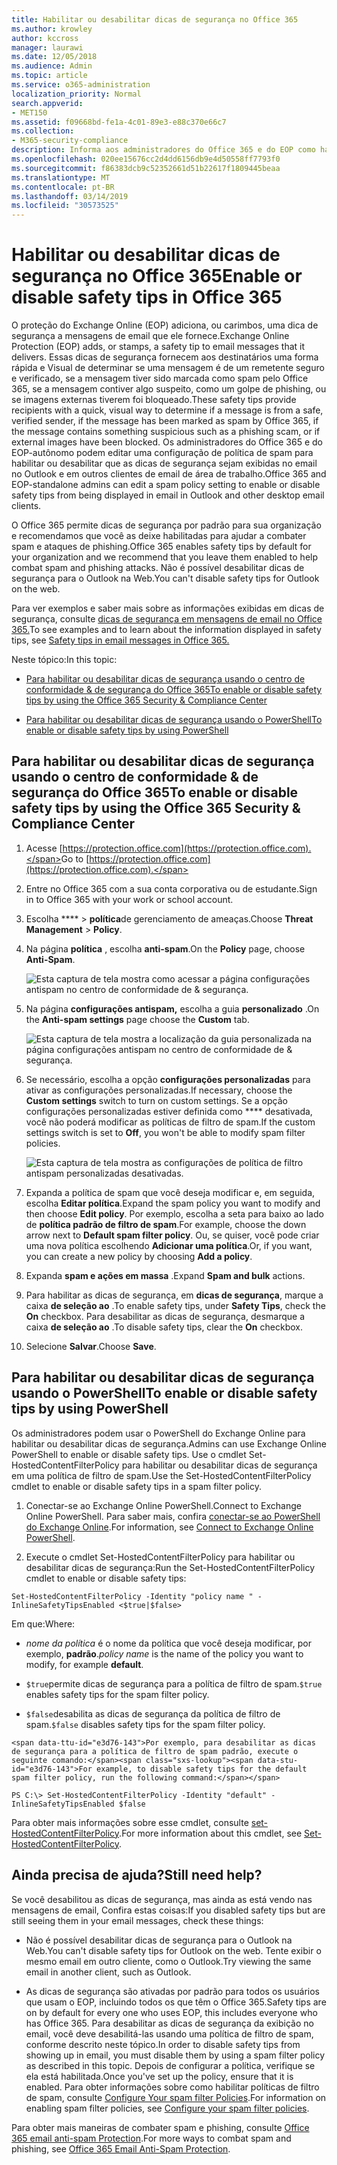 ```yaml
---
title: Habilitar ou desabilitar dicas de segurança no Office 365
ms.author: krowley
author: kccross
manager: laurawi
ms.date: 12/05/2018
ms.audience: Admin
ms.topic: article
ms.service: o365-administration
localization_priority: Normal
search.appverid:
- MET150
ms.assetid: f09668bd-fe1a-4c01-89e3-e88c370e66c7
ms.collection:
- M365-security-compliance
description: Informa aos administradores do Office 365 e do EOP como habilitar e desabilitar dicas de segurança em mensagens de email.
ms.openlocfilehash: 020ee15676cc2d4dd6156db9e4d50558ff7793f0
ms.sourcegitcommit: f86383dcb9c52352661d51b22617f1809445beaa
ms.translationtype: MT
ms.contentlocale: pt-BR
ms.lasthandoff: 03/14/2019
ms.locfileid: "30573525"
---
```

# <a name="enable-or-disable-safety-tips-in-office-365"></a><span data-ttu-id="e3d76-103">Habilitar ou desabilitar dicas de segurança no Office 365</span><span class="sxs-lookup"><span data-stu-id="e3d76-103">Enable or disable safety tips in Office 365</span></span>

<span data-ttu-id="e3d76-104">O proteção do Exchange Online (EOP) adiciona, ou carimbos, uma dica de segurança a mensagens de email que ele fornece.</span><span class="sxs-lookup"><span data-stu-id="e3d76-104">Exchange Online Protection (EOP) adds, or stamps, a safety tip to email messages that it delivers.</span></span> <span data-ttu-id="e3d76-105">Essas dicas de segurança fornecem aos destinatários uma forma rápida e Visual de determinar se uma mensagem é de um remetente seguro e verificado, se a mensagem tiver sido marcada como spam pelo Office 365, se a mensagem contiver algo suspeito, como um golpe de phishing, ou se imagens externas tiverem foi bloqueado.</span><span class="sxs-lookup"><span data-stu-id="e3d76-105">These safety tips provide recipients with a quick, visual way to determine if a message is from a safe, verified sender, if the message has been marked as spam by Office 365, if the message contains something suspicious such as a phishing scam, or if external images have been blocked.</span></span> <span data-ttu-id="e3d76-106">Os administradores do Office 365 e do EOP-autônomo podem editar uma configuração de política de spam para habilitar ou desabilitar que as dicas de segurança sejam exibidas no email no Outlook e em outros clientes de email de área de trabalho.</span><span class="sxs-lookup"><span data-stu-id="e3d76-106">Office 365 and EOP-standalone admins can edit a spam policy setting to enable or disable safety tips from being displayed in email in Outlook and other desktop email clients.</span></span> 
  
<span data-ttu-id="e3d76-107">O Office 365 permite dicas de segurança por padrão para sua organização e recomendamos que você as deixe habilitadas para ajudar a combater spam e ataques de phishing.</span><span class="sxs-lookup"><span data-stu-id="e3d76-107">Office 365 enables safety tips by default for your organization and we recommend that you leave them enabled to help combat spam and phishing attacks.</span></span> <span data-ttu-id="e3d76-108">Não é possível desabilitar dicas de segurança para o Outlook na Web.</span><span class="sxs-lookup"><span data-stu-id="e3d76-108">You can't disable safety tips for Outlook on the web.</span></span>
  
<span data-ttu-id="e3d76-109">Para ver exemplos e saber mais sobre as informações exibidas em dicas de segurança, consulte [dicas de segurança em mensagens de email no Office 365.](safety-tips-in-office-365.md)</span><span class="sxs-lookup"><span data-stu-id="e3d76-109">To see examples and to learn about the information displayed in safety tips, see [Safety tips in email messages in Office 365.](safety-tips-in-office-365.md)</span></span>
  
<span data-ttu-id="e3d76-110">Neste tópico:</span><span class="sxs-lookup"><span data-stu-id="e3d76-110">In this topic:</span></span>
  
- [<span data-ttu-id="e3d76-111">Para habilitar ou desabilitar dicas de segurança usando o centro de conformidade &amp; de segurança do Office 365</span><span class="sxs-lookup"><span data-stu-id="e3d76-111">To enable or disable safety tips by using the Office 365 Security &amp; Compliance Center</span></span>](enable-or-disable-safety-tips.md#SandCCsafetytip)
    
- [<span data-ttu-id="e3d76-112">Para habilitar ou desabilitar dicas de segurança usando o PowerShell</span><span class="sxs-lookup"><span data-stu-id="e3d76-112">To enable or disable safety tips by using PowerShell</span></span>](enable-or-disable-safety-tips.md#pshellsafetytip)
    
## <a name="to-enable-or-disable-safety-tips-by-using-the-office-365-security-amp-compliance-center"></a><span data-ttu-id="e3d76-113">Para habilitar ou desabilitar dicas de segurança usando o centro de conformidade &amp; de segurança do Office 365</span><span class="sxs-lookup"><span data-stu-id="e3d76-113">To enable or disable safety tips by using the Office 365 Security &amp; Compliance Center</span></span>
<span data-ttu-id="e3d76-114"><a name="SandCCsafetytip"> </a></span><span class="sxs-lookup"><span data-stu-id="e3d76-114"></span></span>

1. <span data-ttu-id="e3d76-115">Acesse [https://protection.office.com](https://protection.office.com).</span><span class="sxs-lookup"><span data-stu-id="e3d76-115">Go to [https://protection.office.com](https://protection.office.com).</span></span>
    
2. <span data-ttu-id="e3d76-116">Entre no Office 365 com a sua conta corporativa ou de estudante.</span><span class="sxs-lookup"><span data-stu-id="e3d76-116">Sign in to Office 365 with your work or school account.</span></span>
    
3. <span data-ttu-id="e3d76-117">Escolha \*\*\*\* \> **política**de gerenciamento de ameaças.</span><span class="sxs-lookup"><span data-stu-id="e3d76-117">Choose **Threat Management** \> **Policy**.</span></span> 
    
4. <span data-ttu-id="e3d76-118">Na página **política** , escolha **anti-spam**.</span><span class="sxs-lookup"><span data-stu-id="e3d76-118">On the **Policy** page, choose **Anti-Spam**.</span></span>
    
    ![Esta captura de tela mostra como acessar a página configurações antispam no centro de conformidade de &amp; segurança.](media/b8eb2ee3-2eb1-4ea2-b138-f6d7fb2e23de.png)
  
5. <span data-ttu-id="e3d76-120">Na página **configurações antispam,** escolha a guia **personalizado** .</span><span class="sxs-lookup"><span data-stu-id="e3d76-120">On the **Anti-spam settings** page choose the **Custom** tab.</span></span> 
    
    ![Esta captura de tela mostra a localização da guia personalizada na página configurações antispam no centro de conformidade de &amp; segurança.](media/1d688d23-e6f3-4de5-84a7-e8ce31786193.png)
  
6. <span data-ttu-id="e3d76-122">Se necessário, escolha a opção **configurações personalizadas** para ativar as configurações personalizadas.</span><span class="sxs-lookup"><span data-stu-id="e3d76-122">If necessary, choose the **Custom settings** switch to turn on custom settings.</span></span> <span data-ttu-id="e3d76-123">Se a opção configurações personalizadas estiver definida como \*\*\*\* desativada, você não poderá modificar as políticas de filtro de spam.</span><span class="sxs-lookup"><span data-stu-id="e3d76-123">If the custom settings switch is set to **Off**, you won't be able to modify spam filter policies.</span></span>
    
    ![Esta captura de tela mostra as configurações de política de filtro antispam personalizadas desativadas.](media/94f900ad-b556-4a31-a3ac-acfcd72e71b8.png)
  
7. <span data-ttu-id="e3d76-125">Expanda a política de spam que você deseja modificar e, em seguida, escolha **Editar política**.</span><span class="sxs-lookup"><span data-stu-id="e3d76-125">Expand the spam policy you want to modify and then choose **Edit policy**.</span></span> <span data-ttu-id="e3d76-126">Por exemplo, escolha a seta para baixo ao lado de **política padrão de filtro de spam**.</span><span class="sxs-lookup"><span data-stu-id="e3d76-126">For example, choose the down arrow next to **Default spam filter policy**.</span></span> <span data-ttu-id="e3d76-127">Ou, se quiser, você pode criar uma nova política escolhendo **Adicionar uma política**.</span><span class="sxs-lookup"><span data-stu-id="e3d76-127">Or, if you want, you can create a new policy by choosing **Add a policy**.</span></span>
    
8. <span data-ttu-id="e3d76-128">Expanda **spam e ações em massa** .</span><span class="sxs-lookup"><span data-stu-id="e3d76-128">Expand **Spam and bulk** actions.</span></span> 
    
9. <span data-ttu-id="e3d76-129">Para habilitar as dicas de segurança, em **dicas de segurança**, marque a caixa **de seleção ao** .</span><span class="sxs-lookup"><span data-stu-id="e3d76-129">To enable safety tips, under **Safety Tips**, check the **On** checkbox.</span></span> <span data-ttu-id="e3d76-130">Para desabilitar as dicas de segurança, desmarque a caixa **de seleção ao** .</span><span class="sxs-lookup"><span data-stu-id="e3d76-130">To disable safety tips, clear the **On** checkbox.</span></span> 
    
10. <span data-ttu-id="e3d76-131">Selecione **Salvar**.</span><span class="sxs-lookup"><span data-stu-id="e3d76-131">Choose **Save**.</span></span>
    
## <a name="to-enable-or-disable-safety-tips-by-using-powershell"></a><span data-ttu-id="e3d76-132">Para habilitar ou desabilitar dicas de segurança usando o PowerShell</span><span class="sxs-lookup"><span data-stu-id="e3d76-132">To enable or disable safety tips by using PowerShell</span></span>
<span data-ttu-id="e3d76-133"><a name="pshellsafetytip"> </a></span><span class="sxs-lookup"><span data-stu-id="e3d76-133"></span></span>

<span data-ttu-id="e3d76-134">Os administradores podem usar o PowerShell do Exchange Online para habilitar ou desabilitar dicas de segurança.</span><span class="sxs-lookup"><span data-stu-id="e3d76-134">Admins can use Exchange Online PowerShell to enable or disable safety tips.</span></span> <span data-ttu-id="e3d76-135">Use o cmdlet Set-HostedContentFilterPolicy para habilitar ou desabilitar dicas de segurança em uma política de filtro de spam.</span><span class="sxs-lookup"><span data-stu-id="e3d76-135">Use the Set-HostedContentFilterPolicy cmdlet to enable or disable safety tips in a spam filter policy.</span></span>
  
1. <span data-ttu-id="e3d76-136">Conectar-se ao Exchange Online PowerShell.</span><span class="sxs-lookup"><span data-stu-id="e3d76-136">Connect to Exchange Online PowerShell.</span></span> <span data-ttu-id="e3d76-137">Para saber mais, confira [conectar-se ao PowerShell do Exchange Online](http://go.microsoft.com/fwlink/p/?LinkId=396554).</span><span class="sxs-lookup"><span data-stu-id="e3d76-137">For information, see [Connect to Exchange Online PowerShell](http://go.microsoft.com/fwlink/p/?LinkId=396554).</span></span>
    
2. <span data-ttu-id="e3d76-138">Execute o cmdlet Set-HostedContentFilterPolicy para habilitar ou desabilitar dicas de segurança:</span><span class="sxs-lookup"><span data-stu-id="e3d76-138">Run the Set-HostedContentFilterPolicy cmdlet to enable or disable safety tips:</span></span>
    
  ```
  Set-HostedContentFilterPolicy -Identity "policy name " -InlineSafetyTipsEnabled <$true|$false>
  ```

<span data-ttu-id="e3d76-139">Em que:</span><span class="sxs-lookup"><span data-stu-id="e3d76-139">Where:</span></span>
    
  -  <span data-ttu-id="e3d76-140">*nome da política* é o nome da política que você deseja modificar, por exemplo, **padrão**.</span><span class="sxs-lookup"><span data-stu-id="e3d76-140">*policy name*  is the name of the policy you want to modify, for example **default**.</span></span>
    
  -  <span data-ttu-id="e3d76-141">`$true`permite dicas de segurança para a política de filtro de spam.</span><span class="sxs-lookup"><span data-stu-id="e3d76-141">`$true` enables safety tips for the spam filter policy.</span></span> 
    
  -  <span data-ttu-id="e3d76-142">`$false`desabilita as dicas de segurança da política de filtro de spam.</span><span class="sxs-lookup"><span data-stu-id="e3d76-142">`$false` disables safety tips for the spam filter policy.</span></span> 
    
    <span data-ttu-id="e3d76-143">Por exemplo, para desabilitar as dicas de segurança para a política de filtro de spam padrão, execute o seguinte comando:</span><span class="sxs-lookup"><span data-stu-id="e3d76-143">For example, to disable safety tips for the default spam filter policy, run the following command:</span></span>
    
  ```
  PS C:\> Set-HostedContentFilterPolicy -Identity "default" -InlineSafetyTipsEnabled $false
  ```

<span data-ttu-id="e3d76-144">Para obter mais informações sobre esse cmdlet, consulte [set-HostedContentFilterPolicy](https://technet.microsoft.com/library/jj200781.aspx).</span><span class="sxs-lookup"><span data-stu-id="e3d76-144">For more information about this cmdlet, see [Set-HostedContentFilterPolicy](https://technet.microsoft.com/library/jj200781.aspx).</span></span>
    
## <a name="still-need-help"></a><span data-ttu-id="e3d76-145">Ainda precisa de ajuda?</span><span class="sxs-lookup"><span data-stu-id="e3d76-145">Still need help?</span></span>
<span data-ttu-id="e3d76-146"><a name="pshellsafetytip"> </a></span><span class="sxs-lookup"><span data-stu-id="e3d76-146"></span></span>

<span data-ttu-id="e3d76-147">Se você desabilitou as dicas de segurança, mas ainda as está vendo nas mensagens de email, Confira estas coisas:</span><span class="sxs-lookup"><span data-stu-id="e3d76-147">If you disabled safety tips but are still seeing them in your email messages, check these things:</span></span>
  
- <span data-ttu-id="e3d76-148">Não é possível desabilitar dicas de segurança para o Outlook na Web.</span><span class="sxs-lookup"><span data-stu-id="e3d76-148">You can't disable safety tips for Outlook on the web.</span></span> <span data-ttu-id="e3d76-149">Tente exibir o mesmo email em outro cliente, como o Outlook.</span><span class="sxs-lookup"><span data-stu-id="e3d76-149">Try viewing the same email in another client, such as Outlook.</span></span>
    
- <span data-ttu-id="e3d76-150">As dicas de segurança são ativadas por padrão para todos os usuários que usam o EOP, incluindo todos os que têm o Office 365.</span><span class="sxs-lookup"><span data-stu-id="e3d76-150">Safety tips are on by default for every one who uses EOP, this includes everyone who has Office 365.</span></span> <span data-ttu-id="e3d76-151">Para desabilitar as dicas de segurança da exibição no email, você deve desabilitá-las usando uma política de filtro de spam, conforme descrito neste tópico.</span><span class="sxs-lookup"><span data-stu-id="e3d76-151">In order to disable safety tips from showing up in email, you must disable them by using a spam filter policy as described in this topic.</span></span> <span data-ttu-id="e3d76-152">Depois de configurar a política, verifique se ela está habilitada.</span><span class="sxs-lookup"><span data-stu-id="e3d76-152">Once you've set up the policy, ensure that it is enabled.</span></span> <span data-ttu-id="e3d76-153">Para obter informações sobre como habilitar políticas de filtro de spam, consulte [Configure Your spam filter Policies](https://technet.microsoft.com/library/jj200684.aspx).</span><span class="sxs-lookup"><span data-stu-id="e3d76-153">For information on enabling spam filter policies, see [Configure your spam filter policies](https://technet.microsoft.com/library/jj200684.aspx).</span></span>
    
<span data-ttu-id="e3d76-154">Para obter mais maneiras de combater spam e phishing, consulte [Office 365 email anti-spam Protection](anti-spam-protection.md).</span><span class="sxs-lookup"><span data-stu-id="e3d76-154">For more ways to combat spam and phishing, see [Office 365 Email Anti-Spam Protection](anti-spam-protection.md).</span></span>
  


